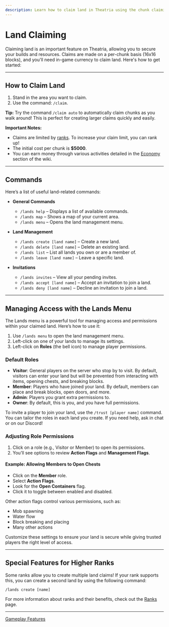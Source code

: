 ```yaml
---
description: Learn how to claim land in Theatria using the chunk claiming system.
---
```


# Land Claiming

Claiming land is an important feature on Theatria, allowing you to secure your builds and resources. Claims are made on a per-chunk basis (16x16 blocks), and you'll need in-game currency to claim land. Here's how to get started:

---

## How to Claim Land

1. Stand in the area you want to claim.
2. Use the command: `/claim`.

**Tip:** Try the command `/claim auto` to automatically claim chunks as you walk around! This is perfect for creating larger claims quickly and easily.

**Important Notes:**
- Claims are limited by [ranks](./ranks/README.md). To increase your claim limit, you can rank up!
- The initial cost per chunk is **$5000**.
- You can earn money through various activities detailed in the [Economy](../economy/README.md) section of the wiki.

---

## Commands

Here’s a list of useful land-related commands:

- **General Commands**
  - `/lands help` – Displays a list of available commands.
  - `/lands map` – Shows a map of your current area.
  - `/lands menu` – Opens the land management menu.

- **Land Management**
  - `/lands create [land name]` – Create a new land.
  - `/lands delete [land name]` – Delete an existing land.
  - `/lands list` – List all lands you own or are a member of.
  - `/lands leave [land name]` – Leave a specific land.

- **Invitations**
  - `/lands invites` – View all your pending invites.
  - `/lands accept [land name]` – Accept an invitation to join a land.
  - `/lands deny [land name]` – Decline an invitation to join a land.

---

## Managing Access with the Lands Menu

The Lands menu is a powerful tool for managing access and permissions within your claimed land. Here’s how to use it:

1. Use `/lands menu` to open the land management menu.
2. Left-click on one of your lands to manage its settings.
3. Left-click on **Roles** (the bell icon) to manage player permissions.

### Default Roles
- **Visitor**: General players on the server who stop by to visit. By default, visitors can enter your land but will be prevented from interacting with items, opening chests, and breaking blocks.
- **Member**: Players who have joined your land. By default, members can place and break blocks, open doors, and more.
- **Admin**: Players you grant extra permissions to.
- **Owner**: By default, this is you, and you have full permissions.

To invite a player to join your land, use the `/trust [player name]` command. You can tailor the roles in each land you create. If you need help, ask in chat or on our Discord!

### Adjusting Role Permissions
1. Click on a role (e.g., Visitor or Member) to open its permissions.
2. You’ll see options to review **Action Flags** and **Management Flags**.

#### Example: Allowing Members to Open Chests
- Click on the **Member** role.
- Select **Action Flags**.
- Look for the **Open Containers** flag.
- Click it to toggle between enabled and disabled.

Other action flags control various permissions, such as:
- Mob spawning
- Water flow
- Block breaking and placing
- Many other actions

Customize these settings to ensure your land is secure while giving trusted players the right level of access.

---

## Special Features for Higher Ranks

Some ranks allow you to create multiple land claims! If your rank supports this, you can create a second land by using the following command:

`/lands create [name]`

For more information about ranks and their benefits, check out the [Ranks](../ranks/README.md) page.

---

[Gameplay Features](./README.md)


